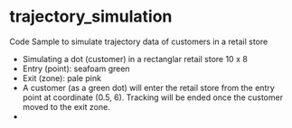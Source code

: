 # trajectory_simulation
Code Sample to simulate trajectory data of customers in a retail store

- Simulating a dot (customer) in a rectanglar retail store 10 x 8
- Entry (point): seafoam green
- Exit (zone): pale pink
- A customer (as a green dot) will enter the retail store from the entry point at coordinate (0.5, 6). Tracking will be ended once the customer moved to the exit zone.
- 
